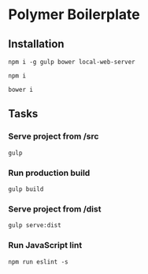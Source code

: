 # Polymer Boilerplate 

## Installation 

`npm i -g gulp bower local-web-server` 

`npm i` 

`bower i` 

## Tasks 

### Serve project from /src 

`gulp` 

### Run production build 

`gulp build` 

### Serve project from /dist 

`gulp serve:dist` 

### Run JavaScript lint

`npm run eslint -s`
